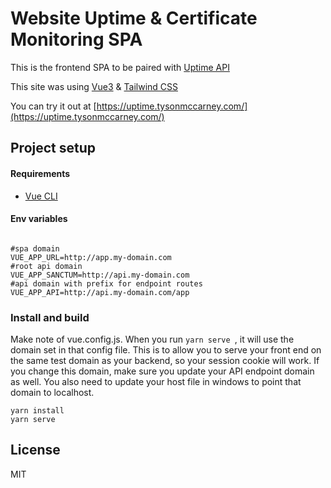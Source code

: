 # Website Uptime & Certificate Monitoring SPA

This is the frontend SPA to be paired with [Uptime API](https://github.com/J-T-McC/uptime-backend-api)

This site was using [Vue3](https://v3.vuejs.org/guide/introduction.html) & [Tailwind CSS](https://tailwindcss.com/)

You can try it out at [https://uptime.tysonmccarney.com/](https://uptime.tysonmccarney.com/)

## Project setup

#### Requirements

* [Vue CLI](https://cli.vuejs.org/)

#### Env variables

```dotenv

#spa domain
VUE_APP_URL=http://app.my-domain.com
#root api domain
VUE_APP_SANCTUM=http://api.my-domain.com
#api domain with prefix for endpoint routes
VUE_APP_API=http://api.my-domain.com/app

```
### Install and build 

Make note of vue.config.js. When you run ```yarn serve ```, it will use the domain set in that config file. This
is to allow you to serve your front end on the same test domain as your backend, so your session cookie will work.
If you change this domain, make sure you update your API endpoint domain as well. You also need to update your 
host file in windows to point that domain to localhost.

```shell script
yarn install
yarn serve
```

## License

MIT
